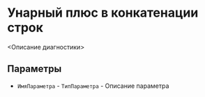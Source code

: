 # Унарный плюс в конкатенации строк

<Описание диагностики>

## Параметры

* `ИмяПараметра` - `ТипПараметра` - Описание параметра
